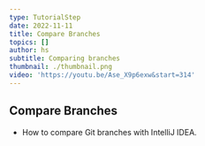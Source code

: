 ```yaml
---
type: TutorialStep
date: 2022-11-11
title: Compare Branches
topics: []
author: hs
subtitle: Comparing branches
thumbnail: ./thumbnail.png
video: 'https://youtu.be/Ase_X9p6exw&start=314'
---
```


## Compare Branches

* How to compare Git branches with IntelliJ IDEA.
